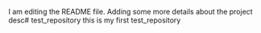 I am editing the README file. Adding some more details about the project desc# test_repository
this is my first test_repository
